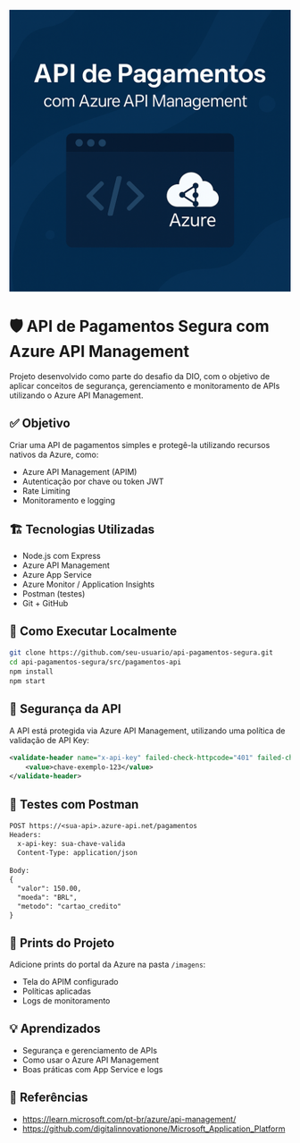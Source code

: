 ![Capa do Projeto](./imagens/capa-projeto.png)

# 🛡️ API de Pagamentos Segura com Azure API Management

Projeto desenvolvido como parte do desafio da DIO, com o objetivo de aplicar conceitos de segurança, gerenciamento e monitoramento de APIs utilizando o Azure API Management.

## ✅ Objetivo
Criar uma API de pagamentos simples e protegê-la utilizando recursos nativos da Azure, como:

- Azure API Management (APIM)
- Autenticação por chave ou token JWT
- Rate Limiting
- Monitoramento e logging

## 🏗️ Tecnologias Utilizadas
- Node.js com Express
- Azure API Management
- Azure App Service
- Azure Monitor / Application Insights
- Postman (testes)
- Git + GitHub

## 🚀 Como Executar Localmente
```bash
git clone https://github.com/seu-usuario/api-pagamentos-segura.git
cd api-pagamentos-segura/src/pagamentos-api
npm install
npm start
```

## 🔐 Segurança da API
A API está protegida via Azure API Management, utilizando uma política de validação de API Key:

```xml
<validate-header name="x-api-key" failed-check-httpcode="401" failed-check-error-message="Chave inválida">
    <value>chave-exemplo-123</value>
</validate-header>
```

## 🧪 Testes com Postman
```
POST https://<sua-api>.azure-api.net/pagamentos
Headers:
  x-api-key: sua-chave-valida
  Content-Type: application/json

Body:
{
  "valor": 150.00,
  "moeda": "BRL",
  "metodo": "cartao_credito"
}
```

## 📸 Prints do Projeto
Adicione prints do portal da Azure na pasta `/imagens`:
- Tela do APIM configurado
- Políticas aplicadas
- Logs de monitoramento

## 💡 Aprendizados
- Segurança e gerenciamento de APIs
- Como usar o Azure API Management
- Boas práticas com App Service e logs

## 📎 Referências
- https://learn.microsoft.com/pt-br/azure/api-management/
- https://github.com/digitalinnovationone/Microsoft_Application_Platform
